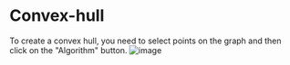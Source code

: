 # Convex-hull
To create a convex hull, you need to select points on the graph and then click on the "Algorithm" button.
![image](https://user-images.githubusercontent.com/77666240/193339921-a2687c47-3acb-496e-aa9d-3d0f99825f24.png)
